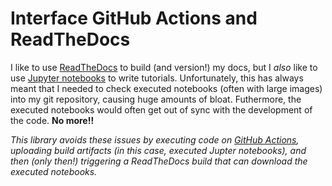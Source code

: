 # Interface GitHub Actions and ReadTheDocs

I like to use [ReadTheDocs](https://readthedocs.org/) to build (and version!) my
docs, but I _also_ like to use [Jupyter notebooks](https://jupyter.org/) to
write tutorials. Unfortunately, this has always meant that I needed to check
executed notebooks (often with large images) into my git repository, causing
huge amounts of bloat. Futhermore, the executed notebooks would often get out of
sync with the development of the code. **No more!!**

_This library avoids these issues by executing code on [GitHub
Actions](https://github.com/features/actions), uploading build artifacts (in
this case, executed Jupter notebooks), and then (only then!) triggering a
ReadTheDocs build that can download the executed notebooks._
